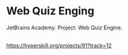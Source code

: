 # Web Quiz Enging
JetBrains Academy. Project: Web Quiz Engine.</br></br>

https://hyperskill.org/projects/91?track=12
